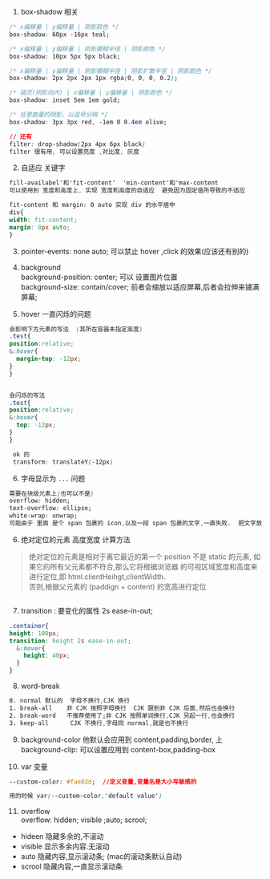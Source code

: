 1. box-shadow 相关
```css
/* x偏移量 | y偏移量 | 阴影颜色 */
box-shadow: 60px -16px teal;

/* x偏移量 | y偏移量 | 阴影模糊半径 | 阴影颜色 */
box-shadow: 10px 5px 5px black;

/* x偏移量 | y偏移量 | 阴影模糊半径 | 阴影扩散半径 | 阴影颜色 */
box-shadow: 2px 2px 2px 1px rgba(0, 0, 0, 0.2);

/* 插页(阴影向内) | x偏移量 | y偏移量 | 阴影颜色 */
box-shadow: inset 5em 1em gold;

/* 任意数量的阴影，以逗号分隔 */
box-shadow: 3px 3px red, -1em 0 0.4em olive; 

// 还有  
filter: drop-shadow(2px 4px 6px black)
filter 很有用, 可以设置亮度 ,对比度, 灰度


```

2. 自适应 关键字
```css
fill-availabel'和'fit-content'  'min-content'和'max-content  
可以使用到 宽度和高度上, 实现 宽度和高度的自适应  避免因为固定值所导致的不适应  

fit-content 和 margin: 0 auto 实现 div 的水平居中
div{
width: fit-content;
margin: 0px auto;
}
```
3. pointer-events: none auto; 可以禁止 hover ,click 的效果(应该还有别的)  
4. background  
background-position: center; 可以 设置图片位置  
background-size: contain/cover;  前者会缩放以适应屏幕,后者会拉伸来铺满屏幕;  


5. hover 一直闪烁的问题
```css
会影响下方元素的写法  (其所在容器未指定高度)
.test{
position:relative;
&:hover{
  margin-top: -12px;
}
}


会闪烁的写法  
.test{
position:relative;
&:hover{
  top: -12px;
}
}

 ok 的
 transform: translateY(-12px)
```
6. 字母显示为 `...` 问题  
```css
需要在块级元素上(也可以不是)  
overflow: hidden;  
text-overflow: ellipse;  
white-wrap: unwrap;  
可能由于 里面 是个 span 包裹的 icon,以及一段 span 包裹的文字,一直失败.  把文字放到 div 里,然后加上上面的样式  
```

6. 绝对定位的元素 高度宽度 计算方法  
> 绝对定位的元素是相对于离它最近的第一个 position 不是 static 的元素,  如果它的所有父元素都不符合,那么它将根据浏览器
 的可视区域宽度和高度来进行定位,即 html.clientHeihgt,clientWidth.  
 否则,根据父元素的 (paddign + content) 的宽高进行定位  
```的
```


7. transition :  要变化的属性  2s ease-in-out;  
```css
.container{
height: 100px;
transition: height 2s ease-in-out;
  &:hover{
    height: 40px;
  }
}
```

8. word-break  
```css
0. normal 默认的  字母不换行,CJK 换行  
1. break-all    非 CJK 按照字母换行  CJK 跟到非 CJK 后面,然后也会换行   
2. break-word   不推荐使用了;非 CJK 按照单词换行,CJK 另起一行,也会换行  
3. keep-all      CJK 不换行,字母同 normal,就是也不换行
```

9. background-color
他默认会应用到 content,padding,border, 上 
background-clip: 可以设置应用到 content-box,padding-box  


10. var 变量  
```css
--custom-color: #fae83d;  //定义变量,变量名是大小写敏感的    

用的时候 var(--custom-color,'default value')
```

11. overflow  
overflow: hidden; visible ;auto; scrool;    
- hideen 隐藏多余的,不滚动    
- visible  显示多余内容.无滚动  
- auto  隐藏内容,显示滚动条;  (mac的滚动条默认自动)  
- scrool  隐藏内容,一直显示滚动条  
